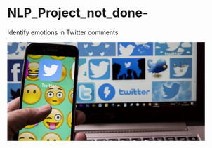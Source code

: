# NLP_Project_not_done-
Identify emotions in Twitter comments

<img src="900x450.jpg" height= 225 width=450  align="center" >

